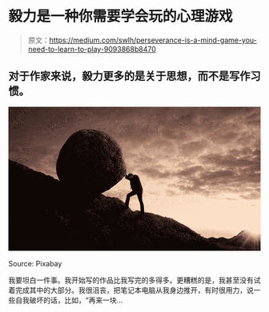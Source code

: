# 毅力是一种你需要学会玩的心理游戏

> 原文：<https://medium.com/swlh/perseverance-is-a-mind-game-you-need-to-learn-to-play-9093868b8470>

## 对于作家来说，毅力更多的是关于思想，而不是写作习惯。

![](img/111c6f36114483d2cba118cd5111a9f6.png)

Source: Pixabay

我要坦白一件事。我开始写的作品比我写完的多得多。更糟糕的是，我甚至没有试着完成其中的大部分。我很沮丧，把笔记本电脑从我身边推开，有时很用力，说一些自我破坏的话，比如，“再来一块…
